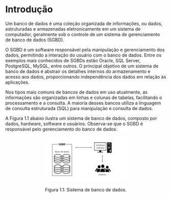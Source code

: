 # Introdução

Um banco de dados é uma coleção organizada de informações, ou dados, estruturadas e armazenadas eletronicamente em um sistema de computador, geralmente sob o controle de um sistema de gerenciamento de banco de dados (SGBD).

O SGBD é um software responsável pela manipulação e gerenciamento dos dados, permitindo a interação do usuário com o banco de dados. Entre os exemplos mais conhecidos de SGBDs estão Oracle, SQL Server, PostgreSQL, MySQL, entre outros. O principal objetivo de um sistema de banco de dados é abstrair os detalhes internos do armazenamento e acesso aos dados, proporcionando independência dos dados em relação às aplicações.

Nos tipos mais comuns de bancos de dados em uso atualmente, as informações são organizadas em linhas e colunas de tabelas, facilitando o processamento e a consulta. A maioria desses bancos utiliza a linguagem de consulta estruturada (SQL) para manipulação e consulta de dados.

A Figura 1.1 abaixo ilustra um sistema de banco de dados, composto por dados, hardware, software e usuários. Observa-se que o SGBD é responsável pelo gerenciamento do banco de dados.

<div align="center">
    <img src="./imgs/sistema_bd.png" width="50%"/>
    <p>Figura 1.1: Sistema de banco de dados.</p>
</div>

